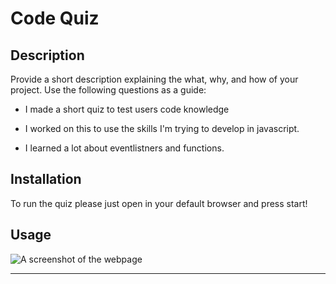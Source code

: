 # Code Quiz
## Description
Provide a short description explaining the what, why, and how of your project. Use the following questions as a guide:
- I made a short quiz to test users code knowledge
- I worked on this to use the skills I'm trying to develop in javascript.

- I learned a lot about eventlistners and functions. 

## Installation
To run the quiz please just open in your default browser and press start! 
## Usage

<link src =  href = "")>


![A screenshot of the webpage](./assets/images/screenshotofCodeQuiz.PNG)

---
